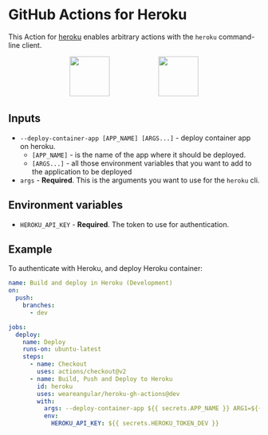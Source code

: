 # GitHub Actions for Heroku

This Action for [heroku](www.heroku.com) enables arbitrary actions with the `heroku` command-line client.

<div align="center">
<img src="https://github.githubassets.com/images/modules/site/features/actions-icon-actions.svg" height="80"></img>
&nbsp;&nbsp;
&nbsp;&nbsp;
&nbsp;&nbsp;
&nbsp;&nbsp;
&nbsp;&nbsp;
&nbsp;&nbsp;
&nbsp;&nbsp;
&nbsp;&nbsp;
<img src="https://www3.assets.heroku.com/assets/logo-purple-08fb38cebb99e3aac5202df018eb337c5be74d5214768c90a8198c97420e4201.svg" height="80"></img>
</div>

## Inputs

- `--deploy-container-app [APP_NAME] [ARGS...]` - deploy container app on heroku.
  - `[APP_NAME]` - is the name of the app where it should be deployed.
  - `[ARGS...]` - all those environment variables that you want to add to the application to be deployed
- `args` - **Required**. This is the arguments you want to use for the `heroku` cli.

## Environment variables

- `HEROKU_API_KEY` - **Required**. The token to use for authentication.

## Example

To authenticate with Heroku, and deploy Heroku container:

```yaml
name: Build and deploy in Heroku (Development)
on:
  push:
    branches:
      - dev

jobs:
  deploy:
    name: Deploy
    runs-on: ubuntu-latest
    steps:
      - name: Checkout
        uses: actions/checkout@v2
      - name: Build, Push and Deploy to Heroku
        id: heroku
        uses: weareangular/heroku-gh-actions@dev
        with:
          args: --deploy-container-app ${{ secrets.APP_NAME }} ARG1=${{ secrets.ARG1 }} ARG2=${{ secrets.ARG2 }}...
          env:
            HEROKU_API_KEY: ${{ secrets.HEROKU_TOKEN_DEV }}
```
